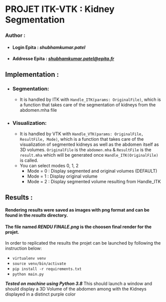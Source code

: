 # PROJET ITK-VTK : Kidney Segmentation

### **Author** :
- #### **Login Epita** : ***shubhamkumar.patel***
- #### **Addresse Epita** : ***shubhamkumar.patel@epita.fr***


## Implementation :
- ### Segmentation:
  - It is handled by ITK with `Handle_ITK(params: OriginalFile)`, which is a function that takes care of the segmentation of kidneys from the abdomen.mha file

- ### Visualization:
  - It is handled by VTK with `Handle_VTK(params: OriginalFile, ResultFile, Mode)`, which is a function that takes care of the visualization of segmented kidneys as well as the abdomen itself as 3D volumes. `OriginalFile` is the `abdomen.mha` & `ResultFile` is the `result.mha` which will be generated once `Handle_ITK(OriginalFile)` is called.
  - You can select modes 0, 1, 2 
    - Mode = 0 :  Display segmented and original volumes (DEFAULT)
    - Mode = 1 :  Display original volume 
    - Mode = 2 :  Display segmented volume resulting from Handle_ITK

## Results :
#### Rendering results were saved as images with png format and can be found in the ***results*** directory.
#### **The file named ***RENDU FINALE.png*** is the choosen final render for the projet.**


In order to replicated the results the projet can be launched by following the instruction below:
- `virtualenv venv`
- `source venv/bin/activate`
- `pip install -r requirements.txt`
- `python main.py`

***Tested on machine using Python 3.8***
This should launch a window and should display a 3D Volume of the abdomen among with the Kidneys displayed in a distinct purple color
